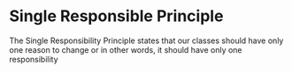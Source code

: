 # Single Responsible Principle
The Single Responsibility Principle states that our classes should have only one reason to change or in other words, it should have only one responsibility
